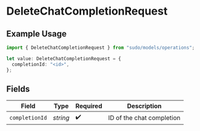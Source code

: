 # DeleteChatCompletionRequest

## Example Usage

```typescript
import { DeleteChatCompletionRequest } from "sudo/models/operations";

let value: DeleteChatCompletionRequest = {
  completionId: "<id>",
};
```

## Fields

| Field                     | Type                      | Required                  | Description               |
| ------------------------- | ------------------------- | ------------------------- | ------------------------- |
| `completionId`            | *string*                  | :heavy_check_mark:        | ID of the chat completion |